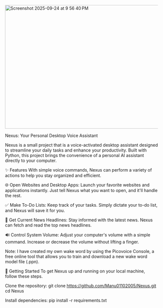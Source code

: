 
<img width="1143" height="406" alt="Screenshot 2025-09-24 at 9 56 40 PM" src="https://github.com/user-attachments/assets/44cd522a-580b-475e-927a-2e1e27a0eaab" />

Nexus: Your Personal Desktop Voice Assistant

Nexus is a small project that is a voice-activated desktop assistant designed to streamline your daily tasks and enhance your productivity. Built with Python, this project brings the convenience of a personal AI assistant directly to your computer.

✨ Features
With simple voice commands, Nexus can perform a variety of actions to help you stay organized and efficient.

🌐 Open Websites and Desktop Apps: Launch your favorite websites and applications instantly. Just tell Nexus what you want to open, and it'll handle the rest.

✅ Make To-Do Lists: Keep track of your tasks. Simply dictate your to-do list, and Nexus will save it for you.

📰 Get Current News Headlines: Stay informed with the latest news. Nexus can fetch and read the top news headlines.

🔊 Control System Volume: Adjust your computer's volume with a simple command. Increase or decrease the volume without lifting a finger.

Note: I have created my own wake word by using the Picovoice Console, a free online tool that allows you to train and download a new wake word model file (.ppn).

🚀 Getting Started
To get Nexus up and running on your local machine, follow these steps.

Clone the repository:
git clone https://github.com/Manu01102005/Nexus.git
cd Nexus

Install dependencies:
pip install -r requirements.txt




